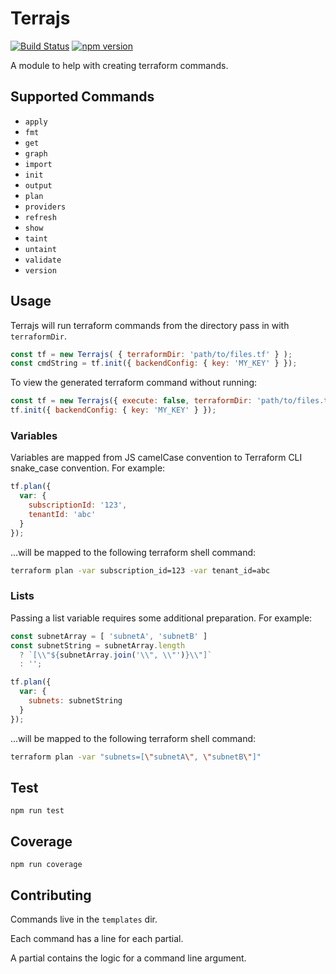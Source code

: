 # Terrajs

[![Build Status](https://travis-ci.org/CDA0/terrajs.svg?branch=master)](https://travis-ci.org/CDA0/terrajs)
[![npm version](https://badge.fury.io/js/%40cda0%2Fterrajs.svg)](https://badge.fury.io/js/%40cda0%2Fterrajs)

A module to help with creating terraform commands.

## Supported Commands

- `apply`
- `fmt`
- `get`
- `graph`
- `import`
- `init`
- `output`
- `plan`
- `providers`
- `refresh`
- `show`
- `taint`
- `untaint`
- `validate`
- `version`

## Usage

Terrajs will run terraform commands from the directory pass in with `terraformDir`.

```js
const tf = new Terrajs( { terraformDir: 'path/to/files.tf' } );
const cmdString = tf.init({ backendConfig: { key: 'MY_KEY' } });
```

To view the generated terraform command without running:

```js
const tf = new Terrajs({ execute: false, terraformDir: 'path/to/files.tf' });
tf.init({ backendConfig: { key: 'MY_KEY' } });
```

### Variables

Variables are mapped from JS camelCase convention to Terraform CLI snake_case convention. For example:

```js
tf.plan({
  var: {
    subscriptionId: '123',
    tenantId: 'abc'
  }
});
```

...will be mapped to the following terraform shell command:

```bash
terraform plan -var subscription_id=123 -var tenant_id=abc
```

### Lists

Passing a list variable requires some additional preparation. For example:

```js
const subnetArray = [ 'subnetA', 'subnetB' ]
const subnetString = subnetArray.length
  ? `[\\"${subnetArray.join('\\", \\"')}\\"]`
  : '';

tf.plan({
  var: {
    subnets: subnetString
  }
});
```

...will be mapped to the following terraform shell command:

```bash
terraform plan -var "subnets=[\"subnetA\", \"subnetB\"]"
```

## Test

`npm run test`

## Coverage

`npm run coverage`

## Contributing

Commands live in the `templates` dir.

Each command has a line for each partial.

A partial contains the logic for a command line argument.

